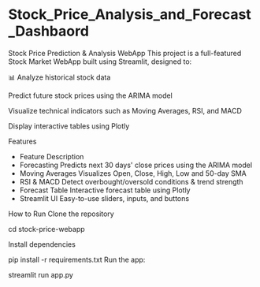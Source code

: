 # Stock_Price_Analysis_and_Forecast_Dashbaord
Stock Price Prediction & Analysis WebApp
This project is a full-featured Stock Market WebApp built using Streamlit, designed to:

📊 Analyze historical stock data

Predict future stock prices using the ARIMA model

Visualize technical indicators such as Moving Averages, RSI, and MACD

Display interactive tables using Plotly

Features
- Feature	Description
- Forecasting	Predicts next 30 days' close prices using the ARIMA model
- Moving Averages	Visualizes Open, Close, High, Low and 50-day SMA
- RSI & MACD	Detect overbought/oversold conditions & trend strength
- Forecast Table	Interactive forecast table using Plotly
- Streamlit UI	Easy-to-use sliders, inputs, and buttons


How to Run
Clone the repository

cd stock-price-webapp

Install dependencies


pip install -r requirements.txt
Run the app:


streamlit run app.py
